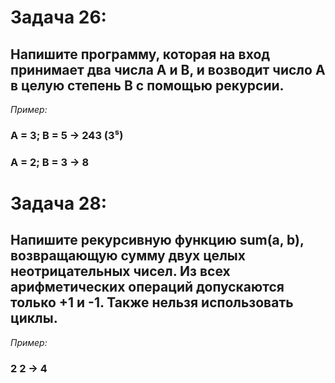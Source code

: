 # Задача 26:
## Напишите программу, которая на вход принимает два числа A и B, и возводит число А в целую степень B с помощью рекурсии.

*Пример:*
### A = 3; B = 5 -> 243 (3⁵)
### A = 2; B = 3 -> 8 


# Задача 28: 
## Напишите рекурсивную функцию sum(a, b), возвращающую сумму двух целых неотрицательных чисел. Из всех арифметических операций допускаются только +1 и -1. Также нельзя использовать циклы.

*Пример:*
### 2 2 -> 4
